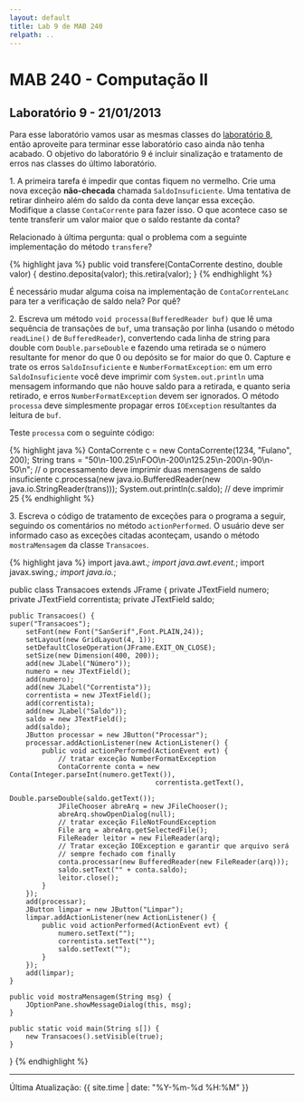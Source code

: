 ```yaml
---
layout: default
title: Lab 9 de MAB 240
relpath: ..
---
```


MAB 240 - Computação II
=======================

Laboratório 9 - 21/01/2013
--------------------------

Para esse laboratório vamos usar as mesmas classes do [laboratório 8](lab8.html), então
aproveite para terminar esse laboratório caso ainda não tenha acabado. O objetivo do
laboratório 9 é incluir sinalização e tratamento de erros nas classes do último laboratório.

1\. A primeira tarefa é impedir que contas fiquem no vermelho. Crie uma nova exceção **não-checada**
chamada `SaldoInsuficiente`. Uma tentativa de retirar dinheiro além do saldo da conta deve 
lançar essa exceção. Modifique a classe `ContaCorrente` para fazer isso. O que acontece caso se tente transferir
um valor maior que o saldo restante da conta?

Relacionado à última pergunta: qual o problema com a seguinte implementação do método `transfere`?

{% highlight java %}
    public void transfere(ContaCorrente destino, double valor) {
        destino.deposita(valor);
        this.retira(valor);
    }
{% endhighlight %}

É necessário mudar alguma coisa na implementação de `ContaCorrenteLanc` para ter a verificação
de saldo nela? Por quê?

2\. Escreva um método `void processa(BufferedReader buf)` que lê uma sequência de transações de
`buf`, uma transação por linha (usando o método `readLine()` de `BufferedReader`), convertendo
cada linha de string para double com `Double.parseDouble` e fazendo uma retirada se o número
resultante for menor do que 0 ou depósito se for maior do que 0. Capture e trate os erros `SaldoInsuficiente`
e `NumberFormatException`: em um erro `SaldoInsuficiente` você deve imprimir com `System.out.println` uma mensagem
informando que não houve saldo para a retirada, e quanto seria retirado, e erros `NumberFormatException`
devem ser ignorados. O método `processa` deve simplesmente propagar erros `IOException` resultantes
da leitura de `buf`.

Teste `processa` com o seguinte código:

{% highlight java %}
ContaCorrente c = new ContaCorrente(1234, "Fulano", 200);
String trans = "50\n-100.25\nFOO\n-200\n125.25\n-200\n-90\n-50\n";
// o processamento deve imprimir duas mensagens de saldo insuficiente
c.processa(new java.io.BufferedReader(new java.io.StringReader(trans)));
System.out.println(c.saldo); // deve imprimir 25
{% endhighlight %}

3\. Escreva o código de tratamento de exceções para o programa a seguir, seguindo os comentários
no método `actionPerformed`. O usuário deve ser informado caso as exceções citadas aconteçam,
usando o método `mostraMensagem` da classe `Transacoes`.

{% highlight java %}
import java.awt.*;
import java.awt.event.*;
import javax.swing.*;
import java.io.*;

public class Transacoes extends JFrame {
    private JTextField numero;
    private JTextField correntista;
    private JTextField saldo;
	
    public Transacoes() {
	super("Transacoes");	
    	setFont(new Font("SanSerif",Font.PLAIN,24));
        setLayout(new GridLayout(4, 1));
        setDefaultCloseOperation(JFrame.EXIT_ON_CLOSE);
        setSize(new Dimension(400, 200));
        add(new JLabel("Número"));
        numero = new JTextField();
        add(numero);
        add(new JLabel("Correntista"));
        correntista = new JTextField();
        add(correntista);
        add(new JLabel("Saldo"));
        saldo = new JTextField();
        add(saldo);
        JButton processar = new JButton("Processar");
        processar.addActionListener(new ActionListener() {
			public void actionPerformed(ActionEvent evt) {
				// tratar exceção NumberFormatException
				ContaCorrente conta = new Conta(Integer.parseInt(numero.getText()),
							            correntista.getText(),
							            Double.parseDouble(saldo.getText());
				JFileChooser abreArq = new JFileChooser();
				abreArq.showOpenDialog(null);
				// tratar exceção FileNotFoundException
				File arq = abreArq.getSelectedFile();
				FileReader leitor = new FileReader(arq);
				// Tratar exceção IOException e garantir que arquivo será
				// sempre fechado com finally
				conta.processar(new BufferedReader(new FileReader(arq)));
				saldo.setText("" + conta.saldo);
				leitor.close();
			}
        });
        add(processar);
        JButton limpar = new JButton("Limpar");
        limpar.addActionListener(new ActionListener() {
			public void actionPerformed(ActionEvent evt) {
				numero.setText("");
				correntista.setText("");
				saldo.setText("");
			}
        });
        add(limpar);
    }
    
    public void mostraMensagem(String msg) {
    	JOptionPane.showMessageDialog(this, msg);
    }
   
    public static void main(String s[]) {
    	new Transacoes().setVisible(true);
    }
}
{% endhighlight %}


* * * * *

Última Atualização: {{ site.time | date: "%Y-%m-%d %H:%M" }}
